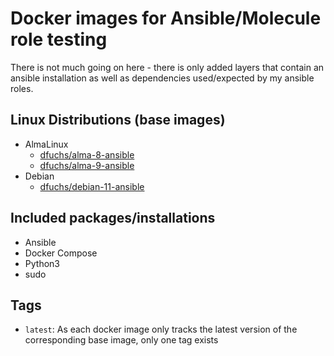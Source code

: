 # Docker images for Ansible/Molecule role testing

There is not much going on here - there is only added layers that contain an ansible installation as well as dependencies used/expected by my ansible roles. 

## Linux Distributions (base images)

- AlmaLinux
  - [dfuchs/alma-8-ansible](https://hub.docker.com/r/dfuchs/alma-8-ansible)
  - [dfuchs/alma-9-ansible](https://hub.docker.com/r/dfuchs/alma-9-ansible)
- Debian
  - [dfuchs/debian-11-ansible](https://hub.docker.com/r/dfuchs/debian-11-ansible)

## Included packages/installations

- Ansible
- Docker Compose
- Python3
- sudo

## Tags

- `latest`: As each docker image only tracks the latest version of the corresponding base image, only one tag exists
